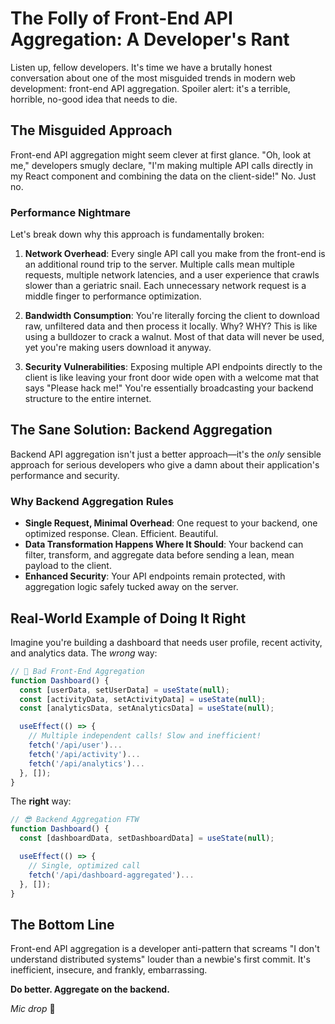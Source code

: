 # The Folly of Front-End API Aggregation: A Developer's Rant

Listen up, fellow developers. It's time we have a brutally honest conversation about one of the most misguided trends in modern web development: front-end API aggregation. Spoiler alert: it's a terrible, horrible, no-good idea that needs to die.

## The Misguided Approach

Front-end API aggregation might seem clever at first glance. "Oh, look at me," developers smugly declare, "I'm making multiple API calls directly in my React component and combining the data on the client-side!" No. Just no.

### Performance Nightmare

Let's break down why this approach is fundamentally broken:

1. **Network Overhead**: Every single API call you make from the front-end is an additional round trip to the server. Multiple calls mean multiple requests, multiple network latencies, and a user experience that crawls slower than a geriatric snail. Each unnecessary network request is a middle finger to performance optimization.
    
2. **Bandwidth Consumption**: You're literally forcing the client to download raw, unfiltered data and then process it locally. Why? WHY? This is like using a bulldozer to crack a walnut. Most of that data will never be used, yet you're making users download it anyway.
    
3. **Security Vulnerabilities**: Exposing multiple API endpoints directly to the client is like leaving your front door wide open with a welcome mat that says "Please hack me!" You're essentially broadcasting your backend structure to the entire internet.
    

## The Sane Solution: Backend Aggregation

Backend API aggregation isn't just a better approach—it's the _only_ sensible approach for serious developers who give a damn about their application's performance and security.

### Why Backend Aggregation Rules

- **Single Request, Minimal Overhead**: One request to your backend, one optimized response. Clean. Efficient. Beautiful.
- **Data Transformation Happens Where It Should**: Your backend can filter, transform, and aggregate data before sending a lean, mean payload to the client.
- **Enhanced Security**: Your API endpoints remain protected, with aggregation logic safely tucked away on the server.

## Real-World Example of Doing It Right

Imagine you're building a dashboard that needs user profile, recent activity, and analytics data. The _wrong_ way:

```javascript
// 🤮 Bad Front-End Aggregation
function Dashboard() {
  const [userData, setUserData] = useState(null);
  const [activityData, setActivityData] = useState(null);
  const [analyticsData, setAnalyticsData] = useState(null);

  useEffect(() => {
    // Multiple independent calls! Slow and inefficient!
    fetch('/api/user')...
    fetch('/api/activity')...
    fetch('/api/analytics')...
  }, []);
}
```

The **right** way:

```javascript
// 😎 Backend Aggregation FTW
function Dashboard() {
  const [dashboardData, setDashboardData] = useState(null);

  useEffect(() => {
    // Single, optimized call
    fetch('/api/dashboard-aggregated')...
  }, []);
}
```

## The Bottom Line

Front-end API aggregation is a developer anti-pattern that screams "I don't understand distributed systems" louder than a newbie's first commit. It's inefficient, insecure, and frankly, embarrassing.

**Do better. Aggregate on the backend.**

_Mic drop_ 🎤